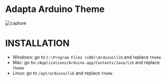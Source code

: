 # Adapta Arduino Theme


![capture](https://user-images.githubusercontent.com/10734352/37881990-71c68990-3075-11e8-9266-073d56e7f03a.png)

# INSTALLATION

* Windows: go to ```C:\Program Files (x86)\Arduino\lib``` and replace ```theme```
* Mac: go to```~/Applications/Arduino.app/Contents/Java/lib``` and replace ```theme```
* Linux: go to ```/opt/arduino/lib``` and replace ```theme```
